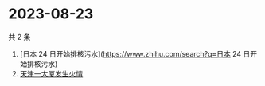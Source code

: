 # 2023-08-23

共 2 条

<!-- BEGIN ZHIHUSEARCH -->
<!-- 最后更新时间 Wed Aug 23 2023 08:42:41 GMT+0800 (China Standard Time) -->
1. [日本 24 日开始排核污水](https://www.zhihu.com/search?q=日本 24 日开始排核污水)
1. [天津一大厦发生火情](https://www.zhihu.com/search?q=天津一大厦发生火情)
<!-- END ZHIHUSEARCH -->
